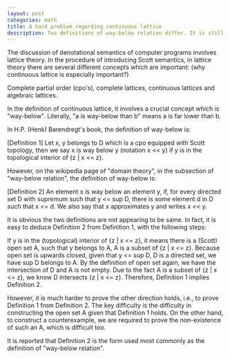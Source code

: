 ```yaml
---
layout: post
categories: math
title: A hard problem regarding continuous lattice
description: Two definitions of way-below relation differ. It is still hard to prove that they are de facto equivalent to each other.
---
```

 
The discussion of denotational semantics of computer programs involves lattice theory.
In the procedure of introducing Scott semantics, in lattice theory there are several different 
concepts which are important: (why continuous lattice is especially important?)

Complete partial order (cpo's), complete lattices, continuous lattices
and algebraic lattices.

In the definition of continuous lattice, it involves a crucial concept which is "way-below".
Literally, "a is way-below than b" means a is far lower than b. 

In H.P. (Henk) Barendregt's book, the definition of way-below is:

[Definition 1] Let x, y belongs to D which is a cpo equipped with Scott topology, then we say
x is way below y (notation x << y) if y is in the topological interior of {z | x <= z}.

However, on the wikipedia page of "domain theory", in the subsection of "way-below relation", the definition 
of way-below is:

[Definition 2] An element x is way below an element y, if, for every directed set D with supremum 
such that y <= sup D, there is some element d in D such that x <= d. We also say that x approximates 
y and writes x << y.

It is obvious the two definitions are not appearing to be same. In fact, it is easy to deduce 
Definition 2 from Definition 1, with the following steps:

If y is in the (topological) interior of {z | x <= z},
it means there is a (Scott) open set A, such that y belongs to A, A is a subset of {z | x <= z}.
Because open set is upwards closed, given that y <= sup D, D is a directed set,
we have sup D belongs to A. By the definition of open set again, we have the intersection of D and A is not empty.
Due to the fact A is a subset of {z | x <= z}, we know D intersects {z | x <= z}. Therefore, Definition 1 implies 
Definition 2.

However, it is much harder to prove the other direction holds, i.e., to prove Definition 1 from Definition 2. The
key difficulty is the difficulty in constructing the open set A given that Definition 1 holds. On the other hand, 
to construct a counterexample, we are required to prove the non-existence of such an A, which is difficult too.

It is reported that Definition 2 is the form used most commonly as the definition of "way-below relation".
